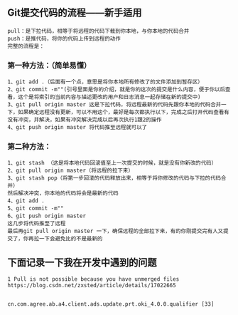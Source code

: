 
## Git提交代码的流程——新手适用
	pull：是下拉代码，相等于将远程的代码下载到你本地，与你本地的代码合并
	push：是推代码，将你的代码上传到远程的动作
	完整的流程是：

### 第一种方法：（简单易懂）

	1、git add .（后面有一个点，意思是将你本地所有修改了的文件添加到暂存区）
	2、git commit -m""(引号里面是你的介绍，就是你的这次的提交是什么内容，便于你以后查看，这个是将索引的当前内容与描述更改的用户和日志消息一起存储在新的提交中)
	3、git pull origin master 这是下拉代码，将远程最新的代码先跟你本地的代码合并一下，如果确定远程没有更新，可以不用这个，最好是每次都执行以下，完成之后打开代码查看有没有冲突，并解决，如果有冲突解决完成以后再次执行1跟2的操作
	4、git push origin master 将代码推至远程就可以了

 

### 第二种方法：

	1、git stash （这是将本地代码回滚值至上一次提交的时候，就是没有你新改的代码）
	2、git pull origin master（将远程的拉下来）
	3、git stash pop（将第一步回滚的代码释放出来，相等于将你修改的代码与下拉的代码合并）
	然后解决冲突，你本地的代码将会是最新的代码
	4、git add .
	5、git commit -m""
	6、git push origin master
	这几步将代码推至了远程
	最后再git pull origin master 一下，确保远程的全部拉下来，有的你刚提交完有人又提交了，你再拉一下会避免比的不是最新的


## 下面记录一下我在开发中遇到的问题

	1 Pull is not possible because you have unmerged files
	https://blog.csdn.net/zxsted/article/details/17022665
	
	
	cn.com.agree.ab.a4.client.ads.update.prt.oki_4.0.0.qualifier [33]